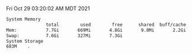 Fri Oct 29 03:20:02 AM MDT 2021
```bash
System Memory
               total        used        free      shared  buff/cache   available
Mem:           7.7Gi       669Mi       4.8Gi       9.0Mi       2.2Gi       6.7Gi
Swap:          7.6Gi       327Mi       7.3Gi
System Storage
683M	.
```
```bash

